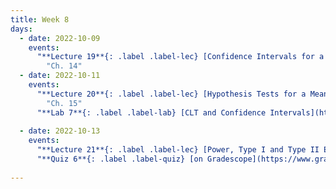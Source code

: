 ```yaml
---
title: Week 8
days:
  - date: 2022-10-09
    events:
      "**Lecture 19**{: .label .label-lec} [Confidence Intervals for a Mean with Known Standard Deviation](https://ph142-ucb.github.io/fa23/src/lec/Lec19_Intro-to-inference.pdf) [(Recording)](https://berkeley.zoom.us/rec/share/HwhqrH6-eUgSFM4o6VzgVGfomOXUfrEznnl5p6kdXnH8GxUokFyEmyChau_oA38.5Hk1Xkfik7CCMJjZ)":
        "Ch. 14"
  - date: 2022-10-11
    events:
      "**Lecture 20**{: .label .label-lec} [Hypothesis Tests for a Mean with Known Standard Deviation](https://ph142-ucb.github.io/fa23/src/lec/Lec20_Hypothesis-testing.pdf) [(Recording)](https://berkeley.zoom.us/rec/share/PbeicscoLy8fSkkWykWq8Ns5L22FtlUrtDwD27HDDRsYH3wn9Nazpa6dFvBfhaOv.QgLwKgTYwOGMQNBW)": 
        "Ch. 15"
      "**Lab 7**{: .label .label-lab} [CLT and Confidence Intervals](https://publichealth.datahub.berkeley.edu/hub/user-redirect/git-pull?repo=https%3A%2F%2Fgithub.com%2Fph142-ucb%2Fph142-fa23&urlpath=rstudio%2F&branch=main) (Due Oct 13th)":
      
  - date: 2022-10-13
    events:
      "**Lecture 21**{: .label .label-lec} [Power, Type I and Type II Error, Sample Size](https://ph142-ucb.github.io/fa23/src/lec/Lec21_Inference-in-practice.pdf) [(Recording)](https://berkeley.zoom.us/rec/share/4HjXd8_8wR55MXsPzZnzWqD4fE4WckPYRS2ByXLEia9NLUMQqEKKI7W04xkGgtcM.dLrqW5wAuolWpmzK)":
      "**Quiz 6**{: .label .label-quiz} [on Gradescope](https://www.gradescope.com/courses/575069) (Open 24hr, Due Oct. 13th, 11:59 PM PST)":
      
---
```

